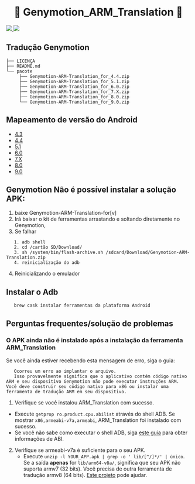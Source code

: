​<h1 align="center">:rocket: Genymotion_ARM_Translation :rocket: </h1>

<p alinhar="centro">
<a href="https://github.com/m9rc0">
   <img src="https://img.shields.io/website-up-down-green-red/https/shields.io.svg?label=m9rc0">
</a>
<a href="https://github.com/m9rc0/Genymotion_ARM_Translation">
     <img src="https://img.shields.io/github/license/mashape/apistatus.svg">
</a>
</p>

## Tradução Genymotion

```
├── LICENÇA
├── README.md
└── pacote
     ├── Genymotion-ARM-Translation_for_4.4.zip
     ├── Genymotion-ARM-Translation_for_5.1.zip
     ├── Genymotion-ARM-Translation_for_6.0.zip
     ├── Genymotion-ARM-Translation_for_7.X.zip
     ├── Genymotion-ARM-Translation_for_8.0.zip
     └── Genymotion-ARM-Translation_for_9.0.zip
```

## Mapeamento de versão do Android

* [4.3](/package/Genymotion-ARM-Translation_for_4.3.zip)
* [4.4](/package/Genymotion-ARM-Translation_for_4.4.zip)
* [5.1](/package/Genymotion-ARM-Translation_for_5.1.zip)
* [6.0](/package/Genymotion-ARM-Translation_for_6.0.zip)
* [7.X](/package/Genymotion-ARM-Translation_for_7.X.zip)
* [8.0](/package/Genymotion-ARM-Translation_for_8.0.zip)
* [9.0](/package/Genymotion-ARM-Translation_for_9.0.zip)

## Genymotion Não é possível instalar a solução APK:

1. baixe Genymotion-ARM-Translation-for[v]
2. Irá baixar o kit de ferramentas arrastando e soltando diretamente no Genymotion,
3. Se falhar
```
   1. adb shell
   2. cd /cartão SD/Download/
   3. sh /system/bin/flash-archive.sh /sdcard/Download/Genymotion-ARM-Translation.zip
   4. reinicialização do adb
```
4. Reinicializando o emulador

## Instalar o Adb

```bash
   brew cask instalar ferramentas da plataforma Android
```

## Perguntas frequentes/solução de problemas

### O APK ainda não é instalado após a instalação da ferramenta ARM_Translation

Se você ainda estiver recebendo esta mensagem de erro, siga o guia:

```
   Ocorreu um erro ao implantar o arquivo.
   Isso provavelmente significa que o aplicativo contém código nativo ARM e seu dispositivo Genymotion não pode executar instruções ARM. Você deve construir seu código nativo para x86 ou instalar uma ferramenta de tradução ARM em seu dispositivo.
```

1. Verifique se você instalou ARM_Translation com sucesso.
  - Execute `getprop ro.product.cpu.abilist` através do shell ADB. Se mostrar `x86,armeabi-v7a,armeabi`, ARM_Translation foi instalado com sucesso.
  - Se você não sabe como executar o shell ADB, siga [este guia](https://docs.genymotion.com/desktop/041_Deploying_an_app/#install-the-arm-translation-tools) para obter informações de ABI.

2. Verifique se armeabi-v7a é suficiente para o seu APK.
   - Execute `unzip -l YOUR_APP.apk | grep -o ' lib/[^/]*/' | único`. Se a saída **apenas** for `lib/arm64-v8a/`, significa que seu APK não suporta armv7 (32 bits). Você precisa de outra ferramenta de tradução armv8 (64 bits). [Este projeto](https://github.com/niizam/Genymotion_A11_libhoudini) pode ajudar.
